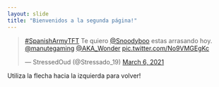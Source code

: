 ```yaml
---
layout: slide
title: "Bienvenidos a la segunda página!"
---
```

<blockquote class="twitter-tweet"><p lang="es" dir="ltr"><a href="https://twitter.com/hashtag/SpanishArmyTFT?src=hash&amp;ref_src=twsrc%5Etfw">#SpanishArmyTFT</a> Te quiero <a href="https://twitter.com/Snoodyboo?ref_src=twsrc%5Etfw">@Snoodyboo</a> estas arrasando hoy. <a href="https://twitter.com/manutegaming?ref_src=twsrc%5Etfw">@manutegaming</a> <a href="https://twitter.com/AKA_Wonder?ref_src=twsrc%5Etfw">@AKA_Wonder</a> <a href="https://t.co/No9VMGEgKc">pic.twitter.com/No9VMGEgKc</a></p>&mdash; StressedOud (@Stressado_19) <a href="https://twitter.com/Stressado_19/status/1368220242535649282?ref_src=twsrc%5Etfw">March 6, 2021</a></blockquote> <script async src="https://platform.twitter.com/widgets.js" charset="utf-8"></script>
Utiliza la flecha hacia la izquierda para volver!

